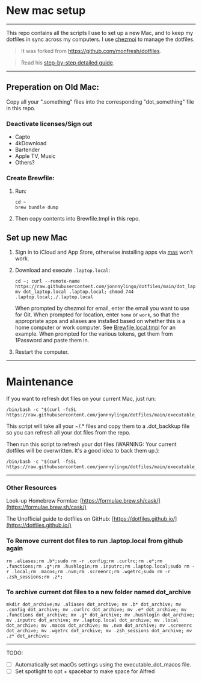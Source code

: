 # New mac setup
---
This repo contains all the scripts I use to set up a new Mac, and to keep my dotfiles in sync across my computers. I use [chezmoi](https://www.chezmoi.io/) to manage the dotfiles. 

> It was forked from https://github.com/monfresh/dotfiles.  

> Read his [step-by-step detailed guide](https://www.moncefbelyamani.com/automating-the-setup-of-a-new-mac-with-all-your-apps-preferences-and-development-tools/).
---

## Preperation on Old Mac:
Copy all your ".something" files into the corresponding "dot_something" file in this repo.

### Deactivate licenses/Sign out
- Capto
- 4kDownload
- Bartender
- Apple TV, Music
- Others?

### Create Brewfile:

1. Run:
	```shell
	cd ~
	brew bundle dump
	```
2. Then copy contents into Brewfile.tmpl in this repo.


## Set up new Mac

1. Sign in to iCloud and App Store, otherwise installing apps via [mas](https://github.com/mas-cli/mas) won’t work.

2. Download and execute `.laptop.local`:
	```shell
	cd ~; curl --remote-name https://raw.githubusercontent.com/jonnnylingo/dotfiles/main/dot_laptop.local; mv dot_laptop.local .laptop.local; chmod 744 .laptop.local;./.laptop.local
	```

	When prompted by chezmoi for email, enter the email you want to use for Git.
	When prompted for location, enter `home` or `work`, so that the appropriate apps
	and aliases are installed based on whether this is a home computer or work computer.
	See [Brewfile.local.tmpl](https://github.com/monfresh/dotfiles/blob/master/Brewfile.local.tmpl) for an example.
	When prompted for the various tokens, get them from 1Password and paste them in.

3. Restart the computer.

---
# Maintenance
If you want to refresh dot files on your current Mac, just run:
```shell
/bin/bash -c "$(curl -fsSL https://raw.githubusercontent.com/jonnnylingo/dotfiles/main/executable_dot_backup_dotfiles)"
```

This script will take all your ~/.* files and copy them to a .dot_backkup file so you can refresh all your dot files from the repo.  

Then run this script to refresh your dot files (WARNING: Your current dotfiles will be overwritten.  It's a good idea to back them up.):
```shell
/bin/bash -c "$(curl -fsSL https://raw.githubusercontent.com/jonnnylingo/dotfiles/main/executable_dot_refresh_dotfiles)"
```

---
### Other Resources
Look-up Homebrew Formlae: [https://formulae.brew.sh/cask/](https://formulae.brew.sh/cask/)

The Unofficial guide to dotfiles on GitHub: [https://dotfiles.github.io/](https://dotfiles.github.io/)


### To Remove current dot files to run .laptop.local from github again
```shell
rm .aliases;rm .b*;sudo rm -r .config;rm .curlrc;rm .e*;rm .functions;rm .g*;rm .hushlogin;rm .inputrc;rm .laptop.local;sudo rm -r .local;rm .macos;rm .nvm;rm .screenrc;rm .wgetrc;sudo rm -r .zsh_sessions;rm .z*;
```

### To archive current dot files to a new folder named dot_archive
```shell
mkdir dot_archive;mv .aliases dot_archive; mv .b* dot_archive; mv .config dot_archive; mv .curlrc dot_archive; mv .e* dot_archive; mv .functions dot_archive; mv .g* dot_archive; mv .hushlogin dot_archive; mv .inputrc dot_archive; mv .laptop.local dot_archive; mv .local dot_archive; mv .macos dot_archive; mv .nvm dot_archive; mv .screenrc dot_archive; mv .wgetrc dot_archive; mv .zsh_sessions dot_archive; mv .z* dot_archive;
```

---
TODO: 
- [ ] Automatically set macOs settings using the executable_dot_macos file.
- [ ] Set spotlight to opt + spacebar to make space for Alfred

